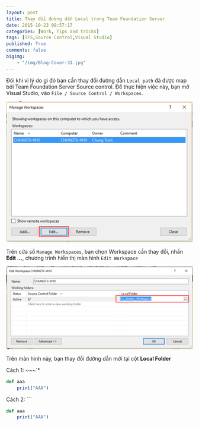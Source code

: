 ```yaml
---
layout: post
title: Thay đổi đường dẫn Local trong Team Foundation Server
date: 2015-10-23 08:57:17
categories: [Work, Tips and tricks]
tags: [TFS,Source Control,Visual Studio]
published: True
comments: false 
bigimg:
    - "/img/Blog-Cover-31.jpg"
---
```


Đôi khi vì lý do gì đó bạn cần thay đổi đường dẫn `Local path` đã được map bởi Team Foundation Server Source control. Để thực hiện việc này, bạn mở Visual Studio, vào `File / Source Control / Workspaces`. 

![](/images/2015/10/tfs_manage_workspaces.png)

Trên cửa sổ `Manage Workspaces`, bạn chọn Workspace cần thay đổi, nhấn **Edit ...**, chương trình hiển thị màn hình `Edit Workspace`

![](/images/2015/10/tfs_edit_workspace.png)

Trên màn hình này, bạn thay đổi đường dẫn mới tại cột **Local Folder**

Cách 1: *~~~*`*

~~~ ruby
def aaa
    print("AAA")
~~~

Cách 2: *```*

``` ruby
def aaa
    print("AAA")
```

